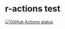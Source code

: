 # r-actions test

<p align="left">
  <a href="https://github.com/maxheld83/r-actions-test"><img alt="GitHub Actions status" src="https://github.com/maxheld83/r-actions-test/workflows/CI/badge.svg"></a>
</p>
